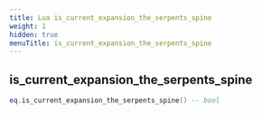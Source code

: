 ```yaml
---
title: Lua is_current_expansion_the_serpents_spine
weight: 1
hidden: true
menuTitle: is_current_expansion_the_serpents_spine
---
```

## is_current_expansion_the_serpents_spine
```lua
eq.is_current_expansion_the_serpents_spine() -- bool
```